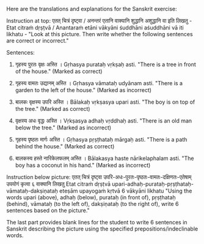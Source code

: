 Here are the translations and explanations for the Sanskrit exercise:

Instruction at top:
एतत् चित्रं दृष्ट्वा / अनन्तरं एतानि वाक्यानि शुद्धानि अशुद्धानि वा इति लिखतु -
Etat citraṁ dṛṣṭvā / Anantaraṁ etāni vākyāni śuddhāni aśuddhāni vā iti likhatu -
"Look at this picture. Then write whether the following sentences are correct or incorrect."

Sentences:

1. गृहस्य पुरतः वृक्षः अस्ति ।
Gṛhasya purataḥ vṛkṣaḥ asti.
"There is a tree in front of the house." (Marked as correct)

2. गृहस्य वामतः उद्यानम् अस्ति ।
Gṛhasya vāmataḥ udyānam asti.
"There is a garden to the left of the house." (Marked as incorrect)

3. बालकः वृक्षस्य उपरि अस्ति ।
Bālakaḥ vṛkṣasya upari asti.
"The boy is on top of the tree." (Marked as correct)

4. वृक्षस्य अधः वृद्धः अस्ति ।
Vṛkṣasya adhaḥ vṛddhaḥ asti.
"There is an old man below the tree." (Marked as incorrect)

5. गृहस्य पृष्ठतः मार्गः अस्ति ।
Gṛhasya pṛṣṭhataḥ mārgaḥ asti.
"There is a path behind the house." (Marked as correct)

6. बालकस्य हस्ते नारिकेलफलम् अस्ति ।
Bālakasya haste nārikelaphalam asti.
"The boy has a coconut in his hand." (Marked as incorrect)

Instruction below picture:
एतत् चित्रं दृष्ट्वा उपरि-अधः-पुरतः-पृष्ठतः-वामतः-दक्षिणतः-एतेषाम् उपयोगं कृत्वा ६ वाक्यानि लिखतु 
Etat citraṁ dṛṣṭvā upari-adhaḥ-purataḥ-pṛṣṭhataḥ-vāmataḥ-dakṣiṇataḥ eteṣām upayogaṁ kṛtvā 6 vākyāni likhatu
"Using the words upari (above), adhaḥ (below), purataḥ (in front of), pṛṣṭhataḥ (behind), vāmataḥ (to the left of), dakṣiṇataḥ (to the right of), write 6 sentences based on the picture."

The last part provides blank lines for the student to write 6 sentences in Sanskrit describing the picture using the specified prepositions/indeclinable words.